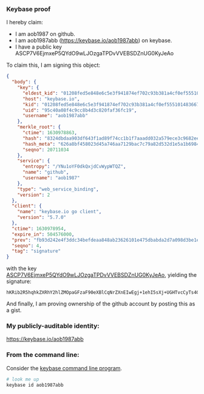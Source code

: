 ### Keybase proof

I hereby claim:

  * I am aob1987 on github.
  * I am aob1987abb (https://keybase.io/aob1987abb) on keybase.
  * I have a public key ASCP7V6EjmxeP5QYdO9wLJOzgaTPDvVVEBSDZnUG0KyJeAo

To claim this, I am signing this object:

```json
{
  "body": {
    "key": {
      "eldest_kid": "01208fed5e848e6c5e3f941874ef702c93b381a4cf0ef555101483667506d0ac89780a",
      "host": "keybase.io",
      "kid": "01208fed5e848e6c5e3f941874ef702c93b381a4cf0ef555101483667506d0ac89780a",
      "uid": "95c40a08f4c9cc8b4d3c820faf36fc19",
      "username": "aob1987abb"
    },
    "merkle_root": {
      "ctime": 1630978863,
      "hash": "8324dbdaa903df643f1ad89f74cc1b1f7aaadd032a579ece3c9682eefbe2adf841b774157a8aaaf4eb108c6aec57d05a17f6b144749d5e11989ad072062791fe",
      "hash_meta": "626a8bf458023d45a746aa7129bac7c79a82d532d1e5a1b6984bc014b14a7ce0",
      "seqno": 20711034
    },
    "service": {
      "entropy": "/YNu1oYF0dkQxjdCvWypWTQZ",
      "name": "github",
      "username": "aob1987"
    },
    "type": "web_service_binding",
    "version": 2
  },
  "client": {
    "name": "keybase.io go client",
    "version": "5.7.0"
  },
  "ctime": 1630978954,
  "expire_in": 504576000,
  "prev": "fb93d242e4f3ddc34befdeaa848ab23626101e475dbabda2d7a098d3be1e0159",
  "seqno": 4,
  "tag": "signature"
}
```

with the key [ASCP7V6EjmxeP5QYdO9wLJOzgaTPDvVVEBSDZnUG0KyJeAo](https://keybase.io/aob1987abb), yielding the signature:

```
hKRib2R5hqhkZXRhY2hlZMOpaGFzaF90eXBlCqNrZXnEIwEgj+1ehI5sXj+UGHTvcCyTs4Gkzw71VRAUg2Z1BtCsiXgKp3BheWxvYWTESpcCBMQg+5PSQuTz3cNL796qhIqyNiYQHkddur2i16CY074eAVnEIL4n4jaPSVXnmfFMtgFhWDQScjC2rCIqxrPOwKRwMt1nAgHCo3NpZ8RAsQg7bD69RpDriYySPo19zcm7/c/IazRzNVg6Xi51yFfyaluVcsaHsaKJ05isP9Clqv3S2eY4z7lgxJe9f9weD6hzaWdfdHlwZSCkaGFzaIKkdHlwZQildmFsdWXEIItpLAm0BDKIN9UnRkrDrzyafaqUf6R7Jq1EKrSlCSkxo3RhZ80CAqd2ZXJzaW9uAQ==

```

And finally, I am proving ownership of the github account by posting this as a gist.

### My publicly-auditable identity:

https://keybase.io/aob1987abb

### From the command line:

Consider the [keybase command line program](https://keybase.io/download).

```bash
# look me up
keybase id aob1987abb
```
